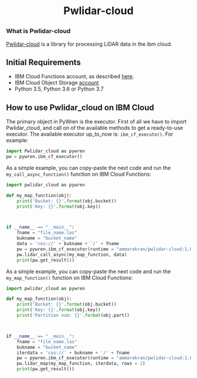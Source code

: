 <!-- # Pwlidar-cloud
Library for processing LiDAR data in the ibm cloud -->

<h1><p align="center"> Pwlidar-cloud </p></h1>

### What is Pwlidar-cloud
[Pwlidar-cloud](https://github.com/AmmarAkran/pwlidar-cloud) is a library for processing LiDAR data in the ibm cloud.


## Initial Requirements
* IBM Cloud Functions account, as described [here](https://cloud.ibm.com/openwhisk/). 
* IBM Cloud Object Storage [account](https://www.ibm.com/cloud/object-storage)
* Python 3.5, Python 3.6 or Python 3.7


## How to use Pwlidar_cloud on IBM Cloud
The primary object in PyWren is the executor. First of all we have to import Pwlidar_cloud, and call on of the available methods to get a ready-to-use executor. The available executor up_to_now is: `ibm_cf_executo()`. For example:

```python
import Pwlidar_cloud as pywren
pw = pywren.ibm_cf_executor()
```
As a simple example, you can copy-paste the next code and run the `my_call_async_function()` function on IBM Cloud Functions:
```python
import pwlidar_cloud as pywren

def my_map_function(obj):
    print('Bucket: {}'.format(obj.bucket))
    print('Key: {}'.format(obj.key))



if __name__ == "__main__":
    fname = "file_name.las"
    bukname = "bucket_name"
    data = 'cos://' + bukname + '/' + fname
    pw = pywren.ibm_cf_executor(runtime = "ammarokran/pwlidar-cloud:1.0.0")
    pw.lidar_call_async(my_map_function, data) 
    print(pw.get_result())
```


As a simple example, you can copy-paste the next code and run the `my_map_function()` function on IBM Cloud Functions:

```python
import pwlidar_cloud as pywren

def my_map_function(obj):
    print('Bucket: {}'.format(obj.bucket))
    print('Key: {}'.format(obj.key))
    print('Partition num: {}'.format(obj.part))



if __name__ == "__main__":
    fname = "file_name.las"
    bukname = "bucket_name"
    iterdata = 'cos://' + bukname + '/' + fname
    pw = pywren.ibm_cf_executor(runtime = "ammarokran/pwlidar-cloud:1.0.0")
    pw.lidar_map(my_map_function, iterdata, rows = 2) 
    print(pw.get_result())
```

